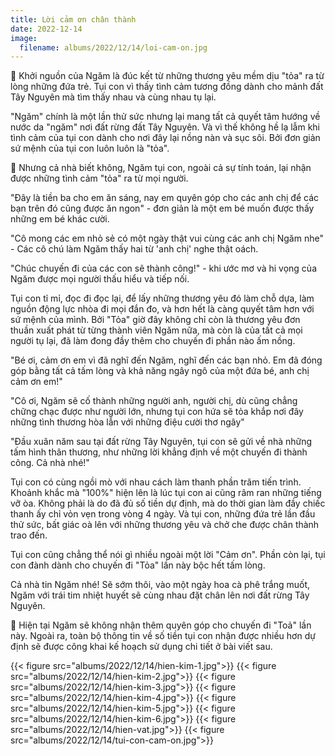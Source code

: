 ```yaml
---
title: Lời cảm ơn chân thành
date: 2022-12-14
image:
  filename: albums/2022/12/14/loi-cam-on.jpg
---
```


🌻 Khởi nguồn của Ngăm là đúc kết từ những thương yêu mềm dịu "tỏa" ra từ lòng những đứa trẻ. Tụi con vì thấy tình cảm
tương đồng dành cho mảnh đất Tây Nguyên mà tìm thấy nhau và cùng nhau tụ lại.

"Ngăm" chính là một lần thử sức nhưng lại mang tất cả quyết tâm hướng về nước da "ngăm" nơi đất rừng đất Tây Nguyên. Và
vì thế không hề lạ lẫm khi tình cảm của tụi con dành cho nơi đây lại nồng nàn và sục sôi. Bởi đơn giản sứ mệnh của tụi
con luôn luôn là "tỏa".

🌻 Nhưng cả nhà biết không, Ngăm tụi con, ngoài cả sự tính toán, lại nhận được những tình cảm "tỏa" ra từ mọi người.

"Đây là tiền ba cho em ăn sáng, nay em quyên góp cho các anh chị để các bạn trên đó cũng được ăn ngon" - đơn giản là một
em bé muốn được thấy những em bé khác cười.

"Cô mong các em nhỏ sẻ có một ngày thật vui cùng các anh chị Ngăm nhe" - Các cô chú làm Ngăm thấy hai từ 'anh chị' nghe
thật oách.

"Chúc chuyến đi của các con sẽ thành công!" - khi ước mơ và hi vọng của Ngăm được mọi người thấu hiểu và tiếp nối.

Tụi con tỉ mỉ, đọc đi đọc lại, để lấy những thương yêu đó làm chỗ dựa, làm nguồn động lực nhòa đi mọi đắn đo, và hơn hết
là càng quyết tâm hơn với sứ mệnh của mình. Bởi "Tỏa" giờ đây không chỉ còn là thương yêu đơn thuần xuất phát từ từng
thành viên Ngăm nữa, mà còn là của tất cả mọi người tụ lại, đã làm đong đầy thêm cho chuyến đi phần nào ấm nồng.

"Bé ơi, cảm ơn em vì đã nghĩ đến Ngăm, nghĩ đến các bạn nhỏ. Em đã đóng góp bằng tất cả tấm lòng và khả năng ngây ngô
của một đứa bé, anh chị cảm ơn em!"

"Cô ơi, Ngăm sẽ cố thành những người anh, người chị, dù cũng chẳng chững chạc được như người lớn, nhưng tụi con hứa sẽ
tỏa khắp nơi đây những tình thương hòa lẫn với những điệu cười thơ ngây"

"Đầu xuân năm sau tại đất rừng Tây Nguyên, tụi con sẽ gửi về nhà những tấm hình thân thương, như những lời khẳng định về
một chuyến đi thành công. Cả nhà nhé!"

Tụi con có cùng ngồi mò với nhau cách làm thanh phần trăm tiến trình. Khoảnh khắc mà "100%" hiện lên là lúc tụi con ai
cũng râm ran những tiếng vỡ òa. Không phải là do đã đủ số tiền dự định, mà do thời gian làm đầy chiếc thanh ấy chỉ vỏn
vẹn trong vòng 4 ngày. Và tụi con, những đứa trẻ lần đầu thử sức, bất giác oà lên với những thương yêu và chở che được
chân thành trao đến.

Tụi con cũng chẳng thể nói gì nhiều ngoài một lời "Cảm ơn". Phần còn lại, tụi con đành dành cho chuyến đi "Tỏa" lần này
bộc hết tấm lòng.

Cả nhà tin Ngăm nhé! Sẽ sớm thôi, vào một ngày hoa cà phê trắng muốt, Ngăm với trái tim nhiệt huyết sẽ cùng nhau đặt
chân lên nơi đất rừng Tây Nguyên.

🌻 Hiện tại Ngăm sẽ không nhận thêm quyên góp cho chuyến đi "Toả" lần này. Ngoài ra, toàn bộ thông tin về số tiền tụi con
nhận được nhiều hơn dự định sẽ được công khai kế hoạch sử dụng chi tiết ở bài viết sau.

{{< figure src="albums/2022/12/14/hien-kim-1.jpg">}}
{{< figure src="albums/2022/12/14/hien-kim-2.jpg">}}
{{< figure src="albums/2022/12/14/hien-kim-3.jpg">}}
{{< figure src="albums/2022/12/14/hien-kim-4.jpg">}}
{{< figure src="albums/2022/12/14/hien-kim-5.jpg">}}
{{< figure src="albums/2022/12/14/hien-kim-6.jpg">}}
{{< figure src="albums/2022/12/14/hien-vat.jpg">}}
{{< figure src="albums/2022/12/14/tui-con-cam-on.jpg">}}
